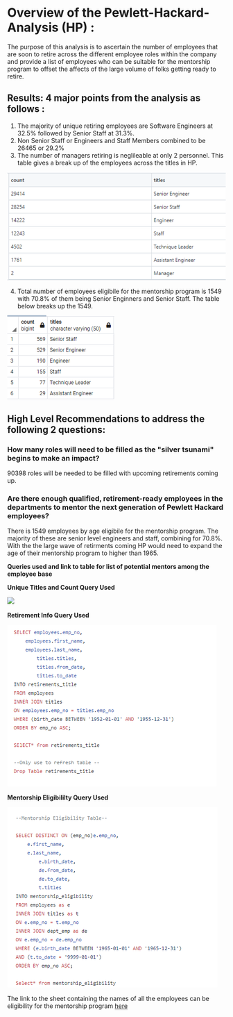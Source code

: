 # Overview of the Pewlett-Hackard-Analysis (HP) : 

The purpose of this analysis is to ascertain the number of employees that are soon to retire across the different employee roles within the company and provide a list of employees who can be suitable for the mentorship program to offset the affects of the large volume of folks getting ready to retire. 


## Results: 4 major points from the analysis as follows : 


1) The majority of unique retiring employees are Software Engineers at 32.5% followed by Senior Staff at 31.3%. 
2) Non Senior Staff or Engineers and Staff Members combined to be 26465 or 29.2%
3) The number of managers retiring is neglileable at only 2 personnel. This table gives a break up of the employees across the titles in HP. 

![](https://github.com/ishan9220/Pewlett-Hackard-Analysis/blob/main/Group%20By%20Emp%20Info.png)

4) Total number of employees eligibile for the mentorship program is 1549 with 70.8% of them being Senior Enginners and Senior Staff. The table below breaks up the 1549. 

![](https://github.com/ishan9220/Pewlett-Hackard-Analysis/blob/main/Mentorship_eligibilit%20by%20group.png)


## High Level Recommendations to address the following 2 questions: 

### How many roles will need to be filled as the "silver tsunami" begins to make an impact?

90398 roles will be needed to be filled with upcoming retirements coming up. 

### Are there enough qualified, retirement-ready employees in the departments to mentor the next generation of Pewlett Hackard employees?

There is 1549 employees by age eligibile for the mentorship program. The majority of these are senior level engineers and staff, combining for 70.8%. With the the large wave of retirments coming HP would need to expand the age of their mentorship program to higher than 1965. 

**Queries used and link to table for list of potential mentors among the employee base**

**Unique Titles and Count Query Used**

![](https://user-images.githubusercontent.com/92416151/146863445-1c9f93ec-59e8-489f-ba0b-efd15bd06cce.png)

**Retirement Info Query Used**

![](https://github.com/ishan9220/Pewlett-Hackard-Analysis/blob/main/Retirement%20Info%20Query.png)

**Mentorship Eligibililty Query Used**

![](https://github.com/ishan9220/Pewlett-Hackard-Analysis/blob/main/Mentorship_eligibility.png)


The link to the sheet containing the names of all the employees can be eligibility for the mentorship program [here](https://github.com/ishan9220/Pewlett-Hackard-Analysis/blob/main/Mentorship_eligibility.csv)



